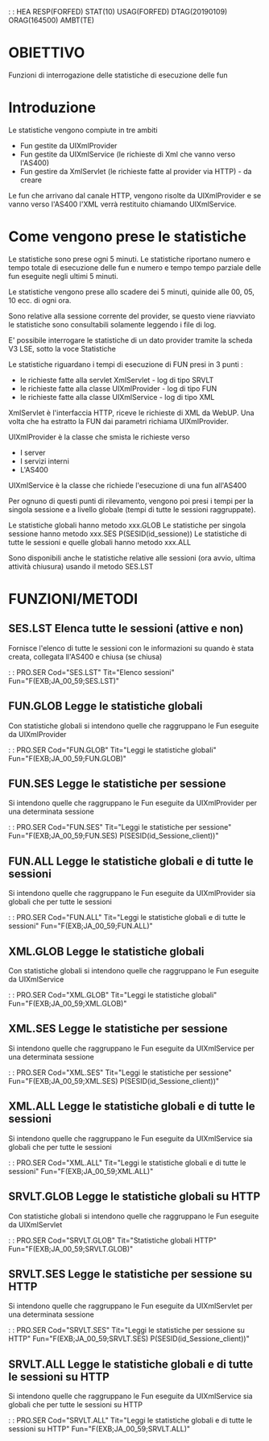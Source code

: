  :  : HEA RESP(FORFED) STAT(10) USAG(FORFED) DTAG(20190109) ORAG(164500) AMBT(TE)

# OBIETTIVO

Funzioni di interrogazione delle statistiche di esecuzione delle fun

# Introduzione
Le statistiche vengono compiute in tre ambiti
 - Fun gestite da UIXmlProvider
 - Fun gestite da UIXmlService (le richieste di Xml che vanno verso l'AS400)
 - Fun gestire da XmlServlet (le richieste fatte al provider via HTTP) - da creare

Le fun che arrivano dal canale HTTP, vengono risolte da UIXmlProvider e se vanno verso l'AS400 l'XML verrà restituito chiamando UIXmlService.


#  Come vengono prese le statistiche
Le statistiche sono prese ogni 5 minuti.
Le statistiche riportano numero e tempo totale di esecuzione delle fun e numero e tempo tempo parziale delle fun eseguite negli ultimi 5 minuti.

Le statistiche vengono prese allo scadere dei 5 minuti, quinide alle 00, 05, 10 ecc. di ogni ora.

Sono relative alla sessione corrente del provider, se questo viene riavviato le statistiche sono consultabili solamente leggendo i file di log.

E' possibile interrogare le statistiche di un dato provider tramite la scheda V3 LSE, sotto la voce Statistiche

Le statistiche riguardano i tempi di esecuzione di FUN presi in 3 punti : 
 * le richieste fatte alla servlet XmlServlet - log di tipo SRVLT
 * le richieste fatte alla classe UIXmlProvider - log di tipo FUN
 * le richieste fatte alla classe UIXmlService - log di tipo XML

XmlServlet è l'interfaccia HTTP, riceve le richieste di XML da WebUP. Una volta che ha estratto la FUN dai parametri richiama UIXmlProvider.

UIXmlProvider è la classe che smista le richieste verso
 * I server
 * I servizi interni
 * L'AS400

UIXmlService è la classe che richiede l'esecuzione di una fun all'AS400

Per ognuno di questi punti di rilevamento, vengono poi presi i tempi per la singola sessione e a livello globale (tempi di tutte le sessioni raggruppate).

Le statistiche globali hanno metodo xxx.GLOB
Le statistiche per singola sessione hanno metodo xxx.SES P(SESID(id_sessione))
Le statistiche di tutte le sessioni e quelle globali hanno metodo xxx.ALL

Sono disponibili anche le statistiche relative alle sessioni (ora avvio, ultima attività chiusura) usando il metodo SES.LST





# FUNZIONI/METODI

##  SES.LST Elenca tutte le sessioni (attive e non)
Fornisce l'elenco di tutte le sessioni con le informazioni su quando è stata creata, collegata ll'AS400 e chiusa (se chiusa)

 :  : PRO.SER Cod="SES.LST" Tit="Elenco sessioni" Fun="F(EXB;JA_00_59;SES.LST)"

##  FUN.GLOB Legge le statistiche globali
Con statistiche globali si intendono quelle che raggruppano le Fun eseguite da UIXmlProvider

 :  : PRO.SER Cod="FUN.GLOB" Tit="Leggi le statistiche globali" Fun="F(EXB;JA_00_59;FUN.GLOB)"

##  FUN.SES Legge le statistiche per sessione
Si intendono quelle che raggruppano le Fun eseguite da UIXmlProvider per una determinata sessione

 :  : PRO.SER Cod="FUN.SES" Tit="Leggi le statistiche per sessione" Fun="F(EXB;JA_00_59;FUN.SES) P(SESID(id_Sessione_client))"

##  FUN.ALL Legge le statistiche globali e di tutte le sessioni
Si intendono quelle che raggruppano le Fun eseguite da UIXmlProvider sia globali che per tutte le sessioni

 :  : PRO.SER Cod="FUN.ALL" Tit="Leggi le statistiche globali e di tutte le sessioni" Fun="F(EXB;JA_00_59;FUN.ALL)"

##  XML.GLOB Legge le statistiche globali
Con statistiche globali si intendono quelle che raggruppano le Fun eseguite da UIXmlService

 :  : PRO.SER Cod="XML.GLOB" Tit="Leggi le statistiche globali" Fun="F(EXB;JA_00_59;XML.GLOB)"

##  XML.SES Legge le statistiche per sessione
Si intendono quelle che raggruppano le Fun eseguite da UIXmlService per una determinata sessione

 :  : PRO.SER Cod="XML.SES" Tit="Leggi le statistiche per sessione" Fun="F(EXB;JA_00_59;XML.SES) P(SESID(id_Sessione_client))"

##  XML.ALL Legge le statistiche globali e di tutte le sessioni
Si intendono quelle che raggruppano le Fun eseguite da UIXmlService sia globali che per tutte le sessioni

 :  : PRO.SER Cod="XML.ALL" Tit="Leggi le statistiche globali e di tutte le sessioni" Fun="F(EXB;JA_00_59;XML.ALL)"

##  SRVLT.GLOB Legge le statistiche globali su HTTP
Con statistiche globali si intendono quelle che raggruppano le Fun eseguite da UIXmlServlet

 :  : PRO.SER Cod="SRVLT.GLOB" Tit="Statistiche globali HTTP" Fun="F(EXB;JA_00_59;SRVLT.GLOB)"

##  SRVLT.SES Legge le statistiche per sessione su HTTP
Si intendono quelle che raggruppano le Fun eseguite da UIXmlServlet per una determinata sessione

 :  : PRO.SER Cod="SRVLT.SES" Tit="Leggi le statistiche per sessione su HTTP" Fun="F(EXB;JA_00_59;SRVLT.SES) P(SESID(id_Sessione_client))"

##  SRVLT.ALL Legge le statistiche globali e di tutte le sessioni su HTTP
Si intendono quelle che raggruppano le Fun eseguite da UIXmlService sia globali che per tutte le sessioni su HTTP

 :  : PRO.SER Cod="SRVLT.ALL" Tit="Leggi le statistiche globali e di tutte le sessioni su HTTP" Fun="F(EXB;JA_00_59;SRVLT.ALL)"

